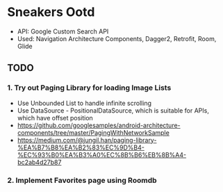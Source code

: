 # Sneakers Ootd
  * API: Google Custom Search API
  * Used: Navigation Architecture Components, Dagger2, Retrofit, Room, Glide
## TODO
### 1. Try out Paging Library for loading Image Lists
  * Use Unbounded List to handle infinite scrolling
  * Use DataSource - PositionalDataSource, which is suitable for APIs, which have offset position
  * https://github.com/googlesamples/android-architecture-components/tree/master/PagingWithNetworkSample
  * https://medium.com/@jungil.han/paging-library-%EA%B7%B8%EA%B2%83%EC%9D%B4-%EC%93%B0%EA%B3%A0%EC%8B%B6%EB%8B%A4-bc2ab4d27b87
### 2. Implement Favorites page using Roomdb
